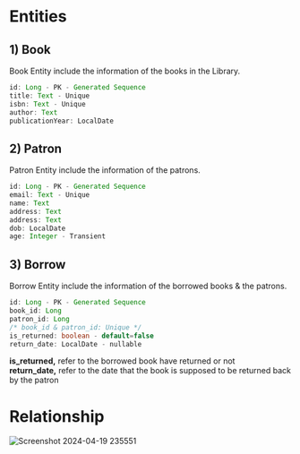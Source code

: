 # Entities

## 1) Book

Book Entity include the information of the books in the Library.


```java
id: Long - PK - Generated Sequence
title: Text - Unique
isbn: Text - Unique
author: Text
publicationYear: LocalDate
```

## 2) Patron

Patron Entity include the information of the patrons.


```java
id: Long - PK - Generated Sequence
email: Text - Unique
name: Text
address: Text
address: Text
dob: LocalDate
age: Integer - Transient
```

## 3) Borrow

Borrow Entity include the information of the borrowed books & the patrons.

```java
id: Long - PK - Generated Sequence
book_id: Long
patron_id: Long
/* book_id & patron_id: Unique */
is_returned: boolean - default=false
return_date: LocalDate - nullable
```
**is_returned,** refer to the borrowed book have returned or not  
**return_date,** refer to the date that the book is supposed to be returned back by the patron


# Relationship
![Screenshot 2024-04-19 235551](https://github.com/usseif97/Library-Management/assets/47598030/68653deb-3335-4f01-9703-ae05554e0984)
